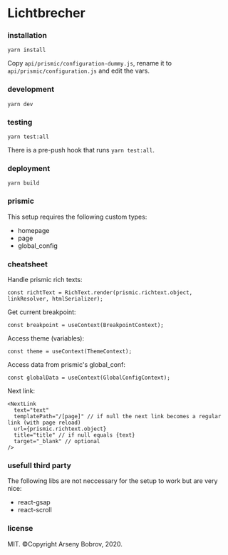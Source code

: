 # Lichtbrecher

### installation
```yarn install```

Copy ```api/prismic/configuration-dummy.js```, rename it to ```api/prismic/configuration.js``` and edit the vars.


### development
```yarn dev```


### testing
```yarn test:all```

There is a pre-push hook that runs ```yarn test:all```.


### deployment
```yarn build```


### prismic
This setup requires the following custom types:

 - homepage
 - page
 - global_config


 ### cheatsheet
 Handle prismic rich texts:
 
 ```const richtText = RichText.render(prismic.richtext.object, linkResolver, htmlSerializer);```
 
 Get current breakpoint:
 
 ```const breakpoint = useContext(BreakpointContext);```
 
 Access theme (variables):
 
 ```const theme = useContext(ThemeContext);```
 
 Access data from prismic's global_conf:
 
 ```const globalData = useContext(GlobalConfigContext);```
 
 Next link:
 
 ```
 <NextLink
   text="text"
   templatePath="/[page]" // if null the next link becomes a regular link (with page reload)
   url={prismic.richtext.object}
   title="title" // if null equals {text}
   target="_blank" // optional
 />
 ```

 
 ### usefull third party
 The following libs are not neccessary for the setup to work but are very nice:
 
 - react-gsap
 - react-scroll


### license
MIT. ©Copyright Arseny Bobrov, 2020.
